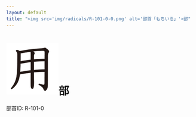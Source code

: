 ```yaml
---
layout: default
title: "<img src='img/radicals/R-101-0-0.png' alt='部首「もちいる」'>部"  # glyphをタイトルに使用
---
```


# <img src='img/radicals/R-101-0-0.png' alt='部首「もちいる」'>部
部首ID: R-101-0
